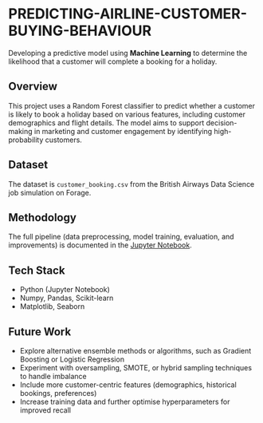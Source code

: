 # PREDICTING-AIRLINE-CUSTOMER-BUYING-BEHAVIOUR

Developing a predictive model using **Machine Learning** to determine the likelihood that a customer will complete a booking for a holiday.

## Overview

This project uses a Random Forest classifier to predict whether a customer is likely to book a holiday based on various features, including customer demographics and flight details. The model aims to support decision-making in marketing and customer engagement by identifying high-probability customers.

## Dataset

The dataset is `customer_booking.csv` from the British Airways Data Science job simulation on Forage.

## Methodology

The full pipeline (data preprocessing, model training, evaluation, and improvements) is documented in the [Jupyter Notebook](https://github.com/mkoodun/PREDICTING-AIRLINE-CUSTOMER-BUYING-BEHAVIOUR/blob/main/Code.ipynb).

## Tech Stack
- Python (Jupyter Notebook)
- Numpy, Pandas, Scikit-learn
- Matplotlib, Seaborn

## Future Work
- Explore alternative ensemble methods or algorithms, such as Gradient Boosting or Logistic Regression
- Experiment with oversampling, SMOTE, or hybrid sampling techniques to handle imbalance
- Include more customer-centric features (demographics, historical bookings, preferences)
- Increase training data and further optimise hyperparameters for improved recall
